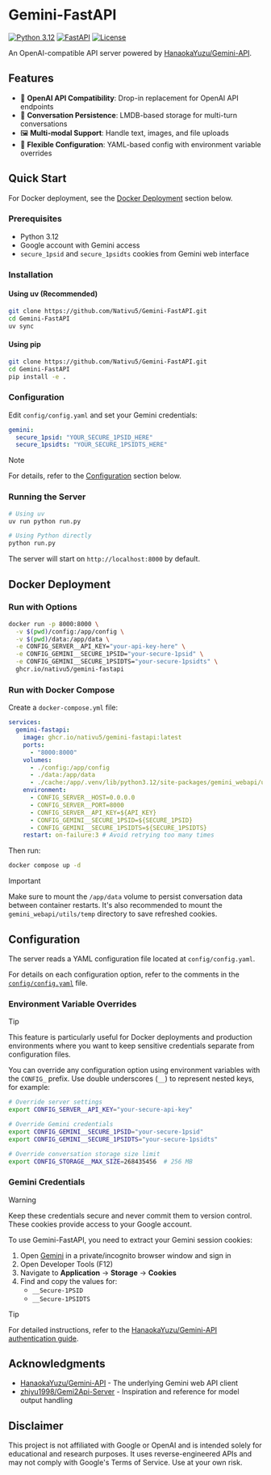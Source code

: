 # Gemini-FastAPI

[![Python 3.12](https://img.shields.io/badge/python-3.12+-blue.svg)](https://www.python.org/downloads/)
[![FastAPI](https://img.shields.io/badge/FastAPI-0.115+-green.svg)](https://fastapi.tiangolo.com/)
[![License](https://img.shields.io/badge/license-MIT-blue.svg)](LICENSE)

An OpenAI-compatible API server powered by [HanaokaYuzu/Gemini-API](https://github.com/HanaokaYuzu/Gemini-API).

## Features

- 🚀 **OpenAI API Compatibility**: Drop-in replacement for OpenAI API endpoints
- 💾 **Conversation Persistence**: LMDB-based storage for multi-turn conversations
- 🖼️ **Multi-modal Support**: Handle text, images, and file uploads
- 🔧 **Flexible Configuration**: YAML-based config with environment variable overrides

## Quick Start

For Docker deployment, see the [Docker Deployment](#docker-deployment) section below.

### Prerequisites

- Python 3.12
- Google account with Gemini access
- `secure_1psid` and `secure_1psidts` cookies from Gemini web interface

### Installation

#### Using uv (Recommended)

```bash
git clone https://github.com/Nativu5/Gemini-FastAPI.git
cd Gemini-FastAPI
uv sync
```

#### Using pip

```bash
git clone https://github.com/Nativu5/Gemini-FastAPI.git
cd Gemini-FastAPI
pip install -e .
```

### Configuration

Edit `config/config.yaml` and set your Gemini credentials:
```yaml
gemini:
  secure_1psid: "YOUR_SECURE_1PSID_HERE"
  secure_1psidts: "YOUR_SECURE_1PSIDTS_HERE"
```

> [!NOTE]
> For details, refer to the [Configuration](#configuration-1) section below.

### Running the Server

```bash
# Using uv
uv run python run.py

# Using Python directly
python run.py
```

The server will start on `http://localhost:8000` by default.

## Docker Deployment

### Run with Options

```bash
docker run -p 8000:8000 \
  -v $(pwd)/config:/app/config \
  -v $(pwd)/data:/app/data \
  -e CONFIG_SERVER__API_KEY="your-api-key-here" \
  -e CONFIG_GEMINI__SECURE_1PSID="your-secure-1psid" \
  -e CONFIG_GEMINI__SECURE_1PSIDTS="your-secure-1psidts" \
  ghcr.io/nativu5/gemini-fastapi
```

### Run with Docker Compose

Create a `docker-compose.yml` file:

```yaml
services:
  gemini-fastapi:
    image: ghcr.io/nativu5/gemini-fastapi:latest
    ports:
      - "8000:8000"
    volumes:
      - ./config:/app/config
      - ./data:/app/data
      - ./cache:/app/.venv/lib/python3.12/site-packages/gemini_webapi/utils/temp
    environment:
      - CONFIG_SERVER__HOST=0.0.0.0
      - CONFIG_SERVER__PORT=8000
      - CONFIG_SERVER__API_KEY=${API_KEY}
      - CONFIG_GEMINI__SECURE_1PSID=${SECURE_1PSID}
      - CONFIG_GEMINI__SECURE_1PSIDTS=${SECURE_1PSIDTS}
    restart: on-failure:3 # Avoid retrying too many times
```

Then run:

```bash
docker compose up -d
```

> [!IMPORTANT]
> Make sure to mount the `/app/data` volume to persist conversation data between container restarts.
> It's also recommended to mount the `gemini_webapi/utils/temp` directory to save refreshed cookies.

## Configuration

The server reads a YAML configuration file located at `config/config.yaml`. 

For details on each configuration option, refer to the comments in the [`config/config.yaml`](https://github.com/Nativu5/Gemini-FastAPI/blob/main/config/config.yaml) file.

### Environment Variable Overrides

> [!TIP]
> This feature is particularly useful for Docker deployments and production environments where you want to keep sensitive credentials separate from configuration files. 

You can override any configuration option using environment variables with the `CONFIG_` prefix. Use double underscores (`__`) to represent nested keys, for example:

```bash
# Override server settings
export CONFIG_SERVER__API_KEY="your-secure-api-key"

# Override Gemini credentials
export CONFIG_GEMINI__SECURE_1PSID="your-secure-1psid"
export CONFIG_GEMINI__SECURE_1PSIDTS="your-secure-1psidts"

# Override conversation storage size limit
export CONFIG_STORAGE__MAX_SIZE=268435456  # 256 MB
```

### Gemini Credentials

> [!WARNING]
> Keep these credentials secure and never commit them to version control. These cookies provide access to your Google account.

To use Gemini-FastAPI, you need to extract your Gemini session cookies:

1. Open [Gemini](https://gemini.google.com/) in a private/incognito browser window and sign in
2. Open Developer Tools (F12)
3. Navigate to **Application** → **Storage** → **Cookies**
4. Find and copy the values for:
   - `__Secure-1PSID`
   - `__Secure-1PSIDTS`

> [!TIP]
> For detailed instructions, refer to the [HanaokaYuzu/Gemini-API authentication guide](https://github.com/HanaokaYuzu/Gemini-API?tab=readme-ov-file#authentication).

## Acknowledgments

- [HanaokaYuzu/Gemini-API](https://github.com/HanaokaYuzu/Gemini-API) - The underlying Gemini web API client
- [zhiyu1998/Gemi2Api-Server](https://github.com/zhiyu1998/Gemi2Api-Server) - Inspiration and reference for model output handling

## Disclaimer

This project is not affiliated with Google or OpenAI and is intended solely for educational and research purposes. It uses reverse-engineered APIs and may not comply with Google's Terms of Service. Use at your own risk.
